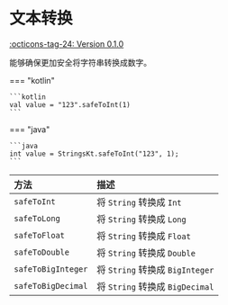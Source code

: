 # 文本转换

[:octicons-tag-24: Version 0.1.0](https://sakurajimamaii.github.io/AVE-DOC/version/core/#010)

能够确保更加安全将字符串转换成数字。

=== "kotlin"

    ```kotlin
    val value = "123".safeToInt(1)
    ```

=== "java"

    ```java
    int value = StringsKt.safeToInt("123", 1);
    ```

| 方法               | 描述                            |
| :----------------- | :------------------------------ |
| `safeToInt`        | 将 `String` 转换成 `Int`        |
| `safeToLong`       | 将 `String` 转换成 `Long`       |
| `safeToFloat`      | 将 `String` 转换成 `Float`      |
| `safeToDouble`     | 将 `String` 转换成 `Double`     |
| `safeToBigInteger` | 将 `String` 转换成 `BigInteger` |
| `safeToBigDecimal` | 将 `String` 转换成 `BigDecimal` |
